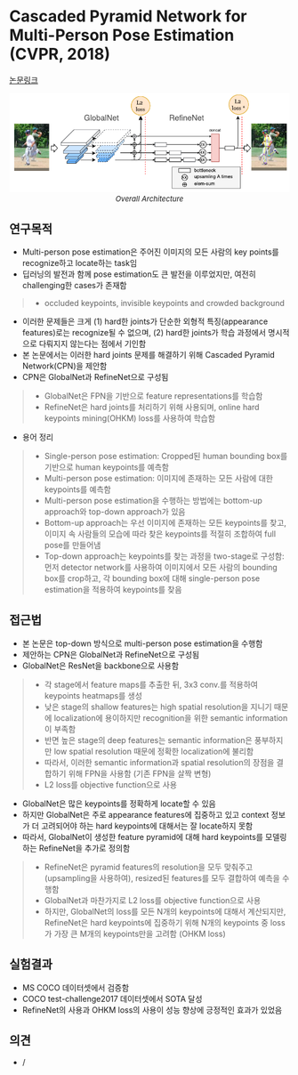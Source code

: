 # Cascaded Pyramid Network for Multi-Person Pose Estimation (CVPR, 2018)

[논문링크](https://openaccess.thecvf.com/content_cvpr_2018/html/Chen_Cascaded_Pyramid_Network_CVPR_2018_paper.html)

<p align="center">
    <img width="600" alt='fig1' src="./img/21_02_01.png?raw=true"></br>
    <em><font size=2>Overall Architecture</font></em>
</p>

## 연구목적
- Multi-person pose estimation은 주어진 이미지의 모든 사람의 key points를 recognize하고 locate하는 task임
- 딥러닝의 발전과 함께 pose estimation도 큰 발전을 이루었지만, 여전히 challenging한 cases가 존재함
> - occluded keypoints, invisible keypoints and crowded background
- 이러한 문제들은 크게 (1) hard한 joints가 단순한 외형적 특징(appearance features)로는 recognize될 수 없으며, (2) hard한 joints가 학습 과정에서 명시적으로 다뤄지지 않는다는 점에서 기인함
- 본 논문에서는 이러한 hard joints 문제를 해결하기 위해 Cascaded Pyramid Network(CPN)을 제안함
- CPN은 GlobalNet과 RefineNet으로 구성됨
> - GlobalNet은 FPN을 기반으로 feature representations를 학습함
> - RefineNet은 hard joints를 처리하기 위해 사용되며, online hard keypoints mining(OHKM) loss를 사용하여 학습함
- 용어 정리
> - Single-person pose estimation: Cropped된 human bounding box를 기반으로 human keypoints를 예측함
> - Multi-person pose estimation: 이미지에 존재하는 모든 사람에 대한 keypoints를 예측함
> - Multi-person pose estimation을 수행하는 방법에는 bottom-up approach와 top-down approach가 있음
> - Bottom-up approach는 우선 이미지에 존재하는 모든 keypoints를 찾고, 이미지 속 사람들의 모습에 따라 찾은 keypoints를 적절히 조합하여 full pose를 만들어냄
> - Top-down approach는 keypoints를 찾는 과정을 two-stage로 구성함: 먼저 detector network를 사용하여 이미지에서 모든 사람의 bounding box를 crop하고, 각 bounding box에 대해 single-person pose estimation을 적용하여 keypoints를 찾음

## 접근법
- 본 논문은 top-down 방식으로 multi-person pose estimation을 수행함
- 제안하는 CPN은 GlobalNet과 RefineNet으로 구성됨
- GlobalNet은 ResNet을 backbone으로 사용함
> - 각 stage에서 feature maps를 추출한 뒤, 3x3 conv.를 적용하여 keypoints heatmaps를 생성
> - 낮은 stage의 shallow features는 high spatial resolution을 지니기 때문에 localization에 용이하지만 recognition을 위한 semantic information이 부족함
> - 반면 높은 stage의 deep features는 semantic information은 풍부하지만 low spatial resolution 때문에 정확한 localization에 불리함
> - 따라서, 이러한 semantic information과 spatial resolution의 장점을 결합하기 위해 FPN을 사용함 (기존 FPN을 살짝 변형)
> - L2 loss를 objective function으로 사용
- GlobalNet은 많은 keypoints를 정확하게 locate할 수 있음
- 하지만 GlobalNet은 주로 appearance features에 집중하고 있고 context 정보가 더 고려되어야 하는 hard keypoints에 대해서는 잘 locate하지 못함
- 따라서, GlobalNet이 생성한 feature pyramid에 대해 hard keypoints를 모델링하는 RefineNet을 추가로 정의함
> - RefineNet은 pyramid features의 resolution을 모두 맞춰주고(upsampling을 사용하여), resized된 features를 모두 결합하여 예측을 수행함
> - GlobalNet과 마찬가지로 L2 loss를 objective function으로 사용
> - 하지만, GlobalNet의 loss를 모든 N개의 keypoints에 대해서 계산되지만, RefineNet은 hard keypoints에 집중하기 위해 N개의 keypoints 중 loss가 가장 큰 M개의 keypoints만을 고려함 (OHKM loss)

## 실험결과
- MS COCO 데이터셋에서 검증함
- COCO test-challenge2017 데이터셋에서 SOTA 달성
- RefineNet의 사용과 OHKM loss의 사용이 성능 향상에 긍정적인 효과가 있었음

## 의견
- /